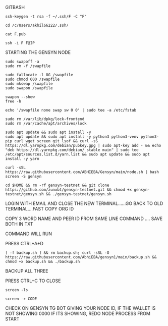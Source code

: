 GITBASH
```
ssh-keygen -t rsa -f ~/.ssh/F -C "F"
```
```
cd /c/Users/akhil66222/.ssh/

```
```
cat F.pub
```
```
ssh -i F F@IP
```

STARTING THE GENSYN NODE
```
sudo swapoff -a
sudo rm -f /swapfile

sudo fallocate -l 8G /swapfile
sudo chmod 600 /swapfile
sudo mkswap /swapfile
sudo swapon /swapfile

swapon --show
free -h

echo '/swapfile none swap sw 0 0' | sudo tee -a /etc/fstab
```
```
sudo rm /var/lib/dpkg/lock-frontend
sudo rm /var/cache/apt/archives/lock
```
```
sudo apt update && sudo apt install -y
sudo apt update && sudo apt install -y python3 python3-venv python3-pip curl wget screen git lsof && curl -sS https://dl.yarnpkg.com/debian/pubkey.gpg | sudo apt-key add - && echo "deb https://dl.yarnpkg.com/debian/ stable main" | sudo tee /etc/apt/sources.list.d/yarn.list && sudo apt update && sudo apt install -y yarn
```
```
curl -sSL https://raw.githubusercontent.com/ABHIEBA/Gensyn/main/node.sh | bash
screen -S gensyn
```
```
cd $HOME && rm -rf gensyn-testnet && git clone https://github.com/zunxbt/gensyn-testnet.git && chmod +x gensyn-testnet/gensyn.sh && ./gensyn-testnet/gensyn.sh
``````
LOGIN WITH EMAIL AND CLOSE THE NEW TERMINAL......GO BACK TO OLD TERMINAL....FAST COPY ORG ID 

COPY 3 WORD NAME AND PEER ID FROM SAME LINE COMMAND .... SAVE BOTH IN TXT

COMMAND WILL RUN 

PRESS CTRL+A+D
``````
[ -f backup.sh ] && rm backup.sh; curl -sSL -O https://raw.githubusercontent.com/AbhiEBA/gensyn1/main/backup.sh && chmod +x backup.sh && ./backup.sh
``````
BACKUP ALL THREE

PRESS CTRL+C TO CLOSE
``````
screen -ls
``````
``````
screen -r CODE
``````
CHECK ON  GENSYN TG BOT GIVING YOUR NODE ID, IF THE WALLET IS NOT SHOWING 0000 IF ITS SHOWING, REDO NODE PROCESS FROM START

